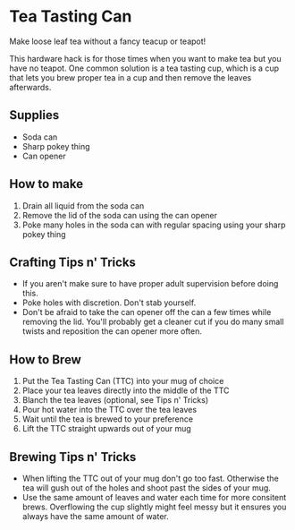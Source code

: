 # Tea Tasting Can

Make loose leaf tea without a fancy teacup or teapot!

This hardware hack is for those times when you want to make tea but you
have no teapot. One common solution is a tea tasting cup, which is a cup
that lets you brew proper tea in a cup and then remove the leaves
afterwards.

## Supplies

- Soda can
- Sharp pokey thing
- Can opener

## How to make

1. Drain all liquid from the soda can
2. Remove the lid of the soda can using the can opener
3. Poke many holes in the soda can with regular spacing using your
 sharp pokey thing

## Crafting Tips n' Tricks

- If you aren't make sure to have proper adult supervision before
 doing this.
- Poke holes with discretion. Don't stab yourself.
- Don't be afraid to take the can opener off the can a few times while
 removing the lid. You'll probably get a cleaner cut if you do many
 small twists and reposition the can opener more often.

## How to Brew

1. Put the Tea Tasting Can (TTC) into your mug of choice
2. Place your tea leaves directly into the middle of the TTC
3. Blanch the tea leaves (optional, see Tips n' Tricks)
4. Pour hot water into the TTC over the tea leaves
5. Wait until the tea is brewed to your preference
6. Lift the TTC straight upwards out of your mug

## Brewing Tips n' Tricks

- When lifting the TTC out of your mug don't go too fast. Otherwise
 the tea will gush out of the holes and shoot past the sides of your
 mug.
- Use the same amount of leaves and water each time for more consitent
 brews. Overflowing the cup slightly might feel messy but it ensures
 you always have the same amount of water.
